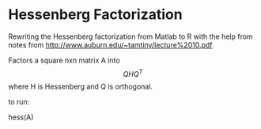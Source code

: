 # Hessenberg Factorization

Rewriting the Hessenberg factorization from Matlab to R with the help from notes from http://www.auburn.edu/~tamtiny/lecture%2010.pdf

Factors a square nxn matrix A into $$ QHQ^T $$ where H is Hessenberg and Q is orthogonal.

to run:

hess(A)
